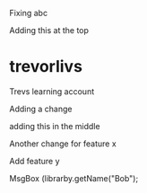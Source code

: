 Fixing abc

Adding this at the top

# trevorlivs
Trevs learning account

Adding a change

adding this in the middle

Another change for feature x

Add feature y


MsgBox (librarby.getName("Bob");
